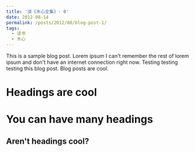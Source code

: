 ```yaml
---
title: '读《木心全集》- 0'
date: 2012-08-14
permalink: /posts/2012/08/blog-post-1/
tags:
  - 读书
  - 木心
---
```


This is a sample blog post. Lorem ipsum I can't remember the rest of lorem ipsum and don't have an internet connection right now. Testing testing testing this blog post. Blog posts are cool.

Headings are cool
======

You can have many headings
======

Aren't headings cool?
------
